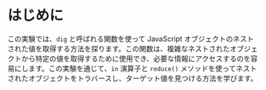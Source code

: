 # はじめに

この実験では、`dig` と呼ばれる関数を使って JavaScript オブジェクトのネストされた値を取得する方法を探ります。この関数は、複雑なネストされたオブジェクトから特定の値を取得するために使用でき、必要な情報にアクセスするのを容易にします。この実験を通じて、`in` 演算子と `reduce()` メソッドを使ってネストされたオブジェクトをトラバースし、ターゲット値を見つける方法を学びます。

